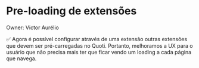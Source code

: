 # Pre-loading de extensões

Owner: Victor Aurélio

<aside>
✅ Agora é possível configurar através de uma extensão outras extensões que devem ser pré-carregadas no Quoti. Portanto, melhoramos a UX para o usuário que não precisa mais ter que ficar vendo um loading a cada página que navega.

</aside>